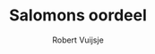 ---
title: "Salomons oordeel"
author: "Robert Vuijsje"
isbn: "904884679X"
isbn13: "9789048846795"
rating: "4"
publisher: "Lebowski"
pages: "240"
publishYear: "2019"
read: "2020"
goodreads_id: "44086917"
language: "nl"
---